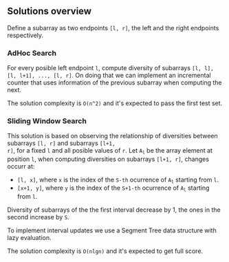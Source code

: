 ## Solutions overview

Define a subarray as two endpoints <code>[l, r]</code>, the left and the right endpoints respectively.

### AdHoc Search

For every posible left endpoint <code>l</code>, compute diversity of subarrays <code>[l, l], [l, l+1], ..., [l, r]</code>. On doing that we can implement an incremental counter that uses information of the previous subarray when computing the next.

The solution complexity is <code>O(n^2)</code> and it's expected to pass the first test set.

### Sliding Window Search

This solution is based on observing the relationship of diversities between subarrays <code>[l, r]</code> and subarrays <code>[l+1, r]</code>, for a fixed <code>l</code> and all posible values of <code>r</code>. Let <code>A<sub>l</sub></code> be the array element at position <code>l</code>, when computing diversities on subarrays <code>[l+1, r]</code>, changes occurr at:

- <code>[l, x]</code>, where <code>x</code> is the index of the <code>S-th</code> ocurrence of <code>A<sub>l</sub></code> starting from <code>l</code>.
- <code>[x+1, y]</code>, where <code>y</code> is the index of the <code>S+1-th</code> ocurrence of <code>A<sub>l</sub></code> starting from <code>l</code>.

Diversity of subarrays of the the first interval decrease by 1, the ones in the second increase by <code>S</code>.

To implement interval updates we use a Segment Tree data structure with lazy evaluation.

The solution complexity is <code>O(nlgn)</code> and it's expected to get full score.